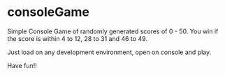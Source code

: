 # consoleGame
Simple Console Game of randomly generated scores of 0 - 50. You win if the score is within 4 to 12, 28 to 31 and 46 to 49.

Just load on any development environment, open on console and play.

Have fun!!
